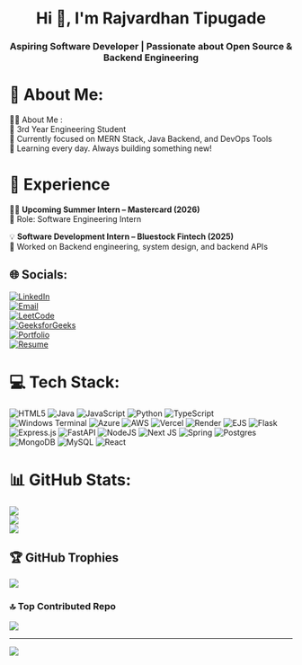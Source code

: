 <h1 align="center">Hi 👋, I'm Rajvardhan Tipugade</h1>
<h3 align="center">Aspiring Software Developer | Passionate about Open Source & Backend Engineering</h3>

# 💫 About Me:
👨‍💻 About Me : <br>🎯 3rd Year Engineering Student<br>🌱 Currently focused on MERN Stack, Java Backend, and DevOps Tools<br>🚀 Learning every day. Always building something new!

# 💼 Experience
👨‍💻 **Upcoming Summer Intern – Mastercard (2026)**  
🔹 Role: Software Engineering Intern 

💡 **Software Development Intern – Bluestock Fintech (2025)**  
🔹 Worked on Backend engineering, system design, and backend APIs  

## 🌐 Socials:
[![LinkedIn](https://img.shields.io/badge/LinkedIn-%230077B5.svg?logo=linkedin&logoColor=white)](https://linkedin.com/in/rajvardhan-tipugade-346309286/)  
[![Email](https://img.shields.io/badge/Email-D14836?logo=gmail&logoColor=white)](mailto:rajvardhantipugade559@gmail.com)  
[![LeetCode](https://img.shields.io/badge/LeetCode-FFA116?style=for-the-badge&logo=leetcode&logoColor=black)](https://leetcode.com/u/Rajvardhan_Tipugade_07/)  
[![GeeksforGeeks](https://img.shields.io/badge/GeeksforGeeks-2F8D46?style=for-the-badge&logo=geeksforgeeks&logoColor=white)](https://www.geeksforgeeks.org/user/rajvardhantc5cl/)  
[![Portfolio](https://img.shields.io/badge/Portfolio-000000?style=for-the-badge&logo=vercel&logoColor=white)](https://rajvardhan7747.netlify.app/)  
[![Resume](https://img.shields.io/badge/Resume-4285F4?style=for-the-badge&logo=google-drive&logoColor=white)](https://drive.google.com/file/d/1twjP36uJP-_j36o8RHZo5vrnNS-hqDQQ/view?usp=drive_link)  
 


# 💻 Tech Stack:
![HTML5](https://img.shields.io/badge/html5-%23E34F26.svg?style=for-the-badge&logo=html5&logoColor=white) 
![Java](https://img.shields.io/badge/java-%23ED8B00.svg?style=for-the-badge&logo=openjdk&logoColor=white) 
![JavaScript](https://img.shields.io/badge/javascript-%23323330.svg?style=for-the-badge&logo=javascript&logoColor=%23F7DF1E) 
![Python](https://img.shields.io/badge/python-3670A0?style=for-the-badge&logo=python&logoColor=ffdd54) 
![TypeScript](https://img.shields.io/badge/typescript-%23007ACC.svg?style=for-the-badge&logo=typescript&logoColor=white) 
![Windows Terminal](https://img.shields.io/badge/Windows%20Terminal-%234D4D4D.svg?style=for-the-badge&logo=windows-terminal&logoColor=white) 
![Azure](https://img.shields.io/badge/azure-%230072C6.svg?style=for-the-badge&logo=microsoftazure&logoColor=white) 
![AWS](https://img.shields.io/badge/AWS-%23FF9900.svg?style=for-the-badge&logo=amazon-aws&logoColor=white) 
![Vercel](https://img.shields.io/badge/vercel-%23000000.svg?style=for-the-badge&logo=vercel&logoColor=white) 
![Render](https://img.shields.io/badge/Render-%46E3B7.svg?style=for-the-badge&logo=render&logoColor=white) 
![EJS](https://img.shields.io/badge/ejs-%23B4CA65.svg?style=for-the-badge&logo=ejs&logoColor=black) 
![Flask](https://img.shields.io/badge/flask-%23000.svg?style=for-the-badge&logo=flask&logoColor=white) 
![Express.js](https://img.shields.io/badge/express.js-%23404d59.svg?style=for-the-badge&logo=express&logoColor=%2361DAFB) 
![FastAPI](https://img.shields.io/badge/FastAPI-005571?style=for-the-badge&logo=fastapi) 
![NodeJS](https://img.shields.io/badge/node.js-6DA55F?style=for-the-badge&logo=node.js&logoColor=white) 
![Next JS](https://img.shields.io/badge/Next-black?style=for-the-badge&logo=next.js&logoColor=white) 
![Spring](https://img.shields.io/badge/spring-%236DB33F.svg?style=for-the-badge&logo=spring&logoColor=white) 
![Postgres](https://img.shields.io/badge/postgres-%23316192.svg?style=for-the-badge&logo=postgresql&logoColor=white) 
![MongoDB](https://img.shields.io/badge/MongoDB-%234ea94b.svg?style=for-the-badge&logo=mongodb&logoColor=white) 
![MySQL](https://img.shields.io/badge/mysql-4479A1.svg?style=for-the-badge&logo=mysql&logoColor=white) 
![React](https://img.shields.io/badge/react-%2320232a.svg?style=for-the-badge&logo=react&logoColor=%2361DAFB)

# 📊 GitHub Stats:
![](https://github-readme-stats.vercel.app/api?username=RajvardhanT7747&theme=bear&hide_border=false&include_all_commits=false&count_private=false)<br/>
![](https://nirzak-streak-stats.vercel.app/?user=RajvardhanT7747&theme=bear&hide_border=false)<br/>
![](https://github-readme-stats.vercel.app/api/top-langs/?username=RajvardhanT7747&theme=bear&hide_border=false&include_all_commits=false&count_private=false&layout=compact)

## 🏆 GitHub Trophies
![](https://github-profile-trophy.vercel.app/?username=RajvardhanT7747&theme=radical&no-frame=false&no-bg=true&margin-w=4)

### 🔝 Top Contributed Repo
![](https://github-contributor-stats.vercel.app/api?username=RajvardhanT7747&limit=5&theme=dark&combine_all_yearly_contributions=true)

---
[![](https://visitcount.itsvg.in/api?id=RajvardhanT7747&icon=0&color=0)](https://visitcount.itsvg.in)

<!-- Proudly created with GPRM ( https://gprm.itsvg.in ) -->
